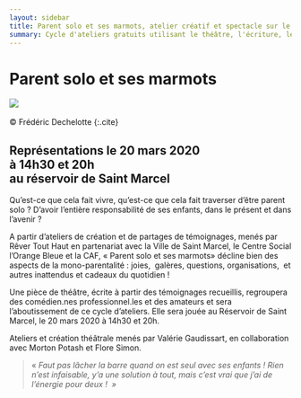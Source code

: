 ```yaml
---
layout: sidebar
title: Parent solo et ses marmots, atelier créatif et spectacle sur le thème de la parentalité à Saint Marcel et Châlon sur Saône.
summary: Cycle d'ateliers gratuits utilisant le théâtre, l'écriture, le chant, l'art thérapie, dans le but de l'écriture et de la représentation d'une pièce de théâtre réunissant une équipe amateure et professionnelle et explorant toutes les facettes de la monoparentalité.
---
```


<h1>Parent solo et ses marmots</h1>
<div class="center-big-block">
    <img src="https://res.cloudinary.com/dnxcesebo/image/upload/v1567431402/parent_solo_1_so0q5w.png">
</div><br>
© Frédéric Dechelotte
{:.cite}
<h2>Représentations le 20 mars 2020 <br>à 14h30 et 20h <br>au réservoir de Saint Marcel</h2>

Qu’est-ce que cela fait vivre, qu’est-ce que cela fait traverser d’être parent solo ? D’avoir l’entière responsabilité de ses enfants, dans le présent et dans l’avenir ?

A partir d’ateliers de création et de partages de témoignages, menés par Rêver Tout Haut en partenariat avec la Ville de Saint Marcel, le Centre Social l’Orange Bleue et la CAF, « Parent solo et ses marmots» décline bien des aspects de la mono-parentalité : joies,  galères, questions, organisations,  et autres inattendus et cadeaux du quotidien ! 

Une pièce de théâtre, écrite à partir des témoignages recueillis, regroupera des comédien.nes professionnel.les et des amateurs et sera l’aboutissement de ce cycle d’ateliers.
Elle sera jouée au Réservoir de Saint Marcel, le 20 mars 2020 à 14h30 et 20h. 

Ateliers et création théâtrale menés par Valérie Gaudissart, en collaboration avec Morton Potash et Flore Simon.


> «&nbsp;*Faut pas lâcher la barre quand on est seul avec ses enfants ! Rien n’est infaisable, y’a une solution à tout, mais c’est vrai que j’ai de l’énergie pour deux ! &nbsp;»*
<br>
<!-- [ AJOUTER FLYER, PHOTOS, ET PROGRAMME DU RESERVOIR ] -->
